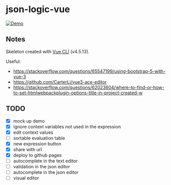 # json-logic-vue

[![Demo](https://img.shields.io/badge/-demo-blue)](https://mattsouth.github.io/json-logic-vue/?expr=!flag&context=%5B%7B%22name%22%3A%22flag%22%2C%22values%22%3A%5Bnull%2Cfalse%2Ctrue%5D%7D%5D)

## Notes

Skeleton created with [Vue CLI](https://cli.vuejs.org/) (v4.5.13).

Useful:

* https://stackoverflow.com/questions/65547199/using-bootstrap-5-with-vue-3
* https://github.com/CarterLi/vue3-ace-editor
* https://stackoverflow.com/questions/62023604/where-to-find-or-how-to-set-htmlwebpackplugin-options-title-in-project-created-w

## TODO

- [x] mock up demo
- [x] ignore context variables not used in the expression
- [x] edit context values
- [ ] sortable evaluation table
- [x] new expression button
- [x] share with url
- [x] deploy to github pages
- [ ] autocomplete in the text editor
- [ ] validation in the json editor
- [ ] autocomplete in the json editor
- [ ] visual editor
